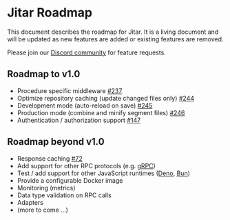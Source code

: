 
# Jitar Roadmap

This document describes the roadmap for Jitar. It is a living document and will be updated as new features are added or existing features are removed.

Please join our [Discord community](https://discord.gg/Bqwy8azp5R) for feature requests.

## Roadmap to v1.0

* Procedure specific middleware [#237](https://github.com/MaskingTechnology/jitar/issues/237)
* Optimize repository caching (update changed files only) [#244](https://github.com/MaskingTechnology/jitar/issues/244)
* Development mode (auto-reload on save) [#245](https://github.com/MaskingTechnology/jitar/issues/245)
* Production mode (combine and minify segment files) [#246](https://github.com/MaskingTechnology/jitar/issues/246)
* Authentication / authorization support [#147](https://github.com/MaskingTechnology/jitar/issues/147)

## Roadmap beyond v1.0

* Response caching [#72](https://github.com/MaskingTechnology/jitar/issues/72)
* Add support for other RPC protocols (e.g. [gRPC](https://grpc.io/))
* Test / add support for other JavaScript runtimes ([Deno](https://deno.land/), [Bun](https://bun.sh/))
* Provide a configurable Docker image
* Monitoring (metrics)
* Data type validation on RPC calls
* Adapters
* (more to come ...)
